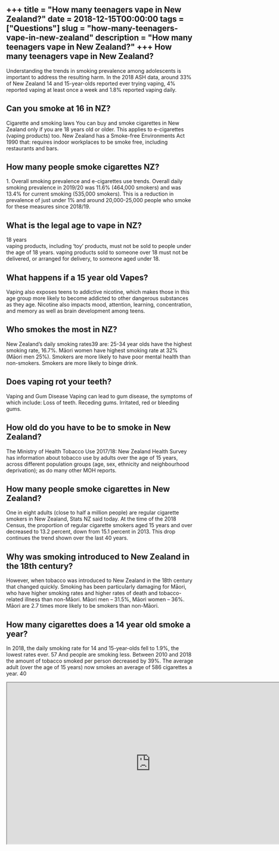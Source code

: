 +++
title = "How many teenagers vape in New Zealand?"
date = 2018-12-15T00:00:00
tags = ["Questions"]
slug = "how-many-teenagers-vape-in-new-zealand"
description = "How many teenagers vape in New Zealand?"
+++
How many teenagers vape in New Zealand?
---------------------------------------

Understanding the trends in smoking prevalence among adolescents is important to address the resulting harm. In the 2018 ASH data, around 33% of New Zealand 14 and 15-year-olds reported ever trying vaping, 4% reported vaping at least once a week and 1.8% reported vaping daily.

Can you smoke at 16 in NZ?
--------------------------

Cigarette and smoking laws You can buy and smoke cigarettes in New Zealand only if you are 18 years old or older. This applies to e-cigarettes (vaping products) too. New Zealand has a Smoke-free Environments Act 1990 that: requires indoor workplaces to be smoke free, including restaurants and bars.

How many people smoke cigarettes NZ?
------------------------------------

1\. Overall smoking prevalence and e-cigarettes use trends. Overall daily smoking prevalence in 2019/20 was 11.6% (464,000 smokers) and was 13.4% for current smoking (535,000 smokers). This is a reduction in prevalence of just under 1% and around 20,000-25,000 people who smoke for these measures since 2018/19.

What is the legal age to vape in NZ?
------------------------------------

18 years  
vaping products, including ‘toy’ products, must not be sold to people under the age of 18 years. vaping products sold to someone over 18 must not be delivered, or arranged for delivery, to someone aged under 18.

What happens if a 15 year old Vapes?
------------------------------------

Vaping also exposes teens to addictive nicotine, which makes those in this age group more likely to become addicted to other dangerous substances as they age. Nicotine also impacts mood, attention, learning, concentration, and memory as well as brain development among teens.

Who smokes the most in NZ?
--------------------------

New Zealand’s daily smoking rates39 are: 25-34 year olds have the highest smoking rate, 16.7%. Māori women have highest smoking rate at 32% (Māori men 25%). Smokers are more likely to have poor mental health than non-smokers. Smokers are more likely to binge drink.

Does vaping rot your teeth?
---------------------------

Vaping and Gum Disease Vaping can lead to gum disease, the symptoms of which include: Loss of teeth. Receding gums. Irritated, red or bleeding gums.

How old do you have to be to smoke in New Zealand?
--------------------------------------------------

The Ministry of Health Tobacco Use 2017/18: New Zealand Health Survey has information about tobacco use by adults over the age of 15 years, across different population groups (age, sex, ethnicity and neighbourhood deprivation); as do many other MOH reports.

How many people smoke cigarettes in New Zealand?
------------------------------------------------

One in eight adults (close to half a million people) are regular cigarette smokers in New Zealand, Stats NZ said today. At the time of the 2018 Census, the proportion of regular cigarette smokers aged 15 years and over decreased to 13.2 percent, down from 15.1 percent in 2013. This drop continues the trend shown over the last 40 years.

Why was smoking introduced to New Zealand in the 18th century?
--------------------------------------------------------------

However, when tobacco was introduced to New Zealand in the 18th century that changed quickly. Smoking has been particularly damaging for Māori, who have higher smoking rates and higher rates of death and tobacco-related illness than non-Māori. Māori men – 31.5%, Māori women – 36%. Māori are 2.7 times more likely to be smokers than non-Māori.

How many cigarettes does a 14 year old smoke a year?
----------------------------------------------------

In 2018, the daily smoking rate for 14 and 15-year-olds fell to 1.9%, the lowest rates ever. 57 And people are smoking less. Between 2010 and 2018 the amount of tobacco smoked per person decreased by 39%. The average adult (over the age of 15 years) now smokes an average of 586 cigarettes a year. 40

<iframe allow="accelerometer; autoplay; clipboard-write; encrypted-media; gyroscope; picture-in-picture" allowfullscreen="" class="__youtube_prefs__  epyt-is-override  no-lazyload" data-no-lazy="1" data-origheight="433" data-origwidth="770" data-skipgform_ajax_framebjll="" height="433" id="_ytid_13263" loading="lazy" src="https://www.youtube.com/embed/YQgPzsnEKwM?enablejsapi=1&autoplay=0&cc_load_policy=0&cc_lang_pref=&iv_load_policy=1&loop=0&modestbranding=0&rel=1&fs=1&playsinline=0&autohide=2&theme=dark&color=red&controls=1&" title="YouTube player" width="770"></iframe>
